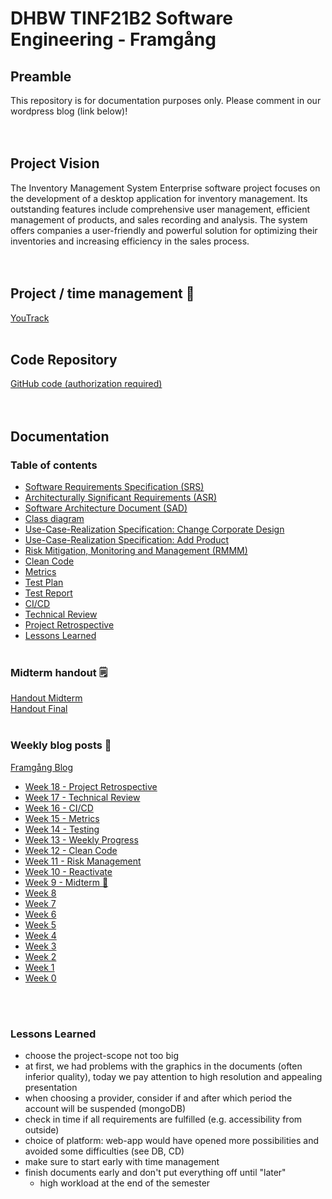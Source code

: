 # DHBW TINF21B2 Software Engineering - Framgång
## Preamble
This repository is for documentation purposes only. Please comment in our wordpress blog (link below)!  
&nbsp;  
&nbsp;

## Project Vision
The Inventory Management System Enterprise software project focuses on the development of a desktop application for inventory management. Its outstanding features include comprehensive user management, efficient management of products, and sales recording and analysis. The system offers companies a user-friendly and powerful solution for optimizing their inventories and increasing efficiency in the sales process.  
&nbsp;  
&nbsp;

## Project / time management 📅
[YouTrack](https://jan-nie.youtrack.cloud/agiles/131-9/current)
&nbsp;  
&nbsp;

## Code Repository
[GitHub code (authorization required)](https://github.com/jan-nie/dhbw-software-engineering)  
&nbsp;  
&nbsp;

## Documentation

### Table of contents
- [Software Requirements Specification (SRS)](/srs/SoftwareRequirementsSpecification.md)
- [Architecturally Significant Requirements (ASR)](/asr/asr.md)
- [Software Architecture Document (SAD)](/sad/SoftwareArchitectureDocument.md)
- [Class diagram](/classes/classdiagram.md)
- [Use-Case-Realization Specification: Change Corporate Design](/srs/use_cases/UCRS_CorporateDesign.pdf)
- [Use-Case-Realization Specification: Add Product](/srs/use_cases/UCRS_AddProduct.pdf)
- [Risk Mitigation, Monitoring and Management (RMMM)](/rmmm/Risk%20Management.pdf)
- [Clean Code](/cleancode/clean-code.md)
- [Metrics](/metrics/metrics.md)
- [Test Plan](/testing/TestPlan.md)
- [Test Report](/testing/TestReport.md)
- [CI/CD](/cicd/cicd.md)
- [Technical Review](/technical/technical-review.md)
- [Project Retrospective](/retrospective/retrospective.png)
- [Lessons Learned](#lessons-learned)
&nbsp;  
&nbsp;

### Midterm handout 🗒️
[Handout Midterm](Software%20Engineering%20Handout%20Midterm.pdf)  
[Handout Final](Software%20Engineering%20Handout%20Final.pdf)
&nbsp;  
&nbsp;

### Weekly blog posts 📰
[Framgång Blog](https://dhbwse.wordpress.com/blog/)
- [Week 18 - Project Retrospective](https://dhbwse.wordpress.com/2023/06/05/week-18-project-retrospective/)
- [Week 17 - Technical Review](https://dhbwse.wordpress.com/2023/05/30/week-17-technical-review-of-csv-export-function/)
- [Week 16 - CI/CD](https://dhbwse.wordpress.com/2023/05/17/week-16-ci-cd/)
- [Week 15 - Metrics](https://dhbwse.wordpress.com/2023/05/15/week-15-metrics/)
- [Week 14 - Testing](https://dhbwse.wordpress.com/2023/05/05/week-14-testing/)
- [Week 13 - Weekly Progress](https://dhbwse.wordpress.com/2023/05/02/week-13-weekly-progress/)
- [Week 12 - Clean Code](https://dhbwse.wordpress.com/2023/04/23/week-12-clean-code/)
- [Week 11 - Risk Management](https://dhbwse.wordpress.com/2023/04/14/week-11-risk-management/)
- [Week 10 - Reactivate](https://dhbwse.wordpress.com/2023/04/12/week-10-reactivation/)
- [Week 9 - Midterm 🎉](https://dhbwse.wordpress.com/2022/12/31/midterm/)
- [Week 8](https://dhbwse.wordpress.com/2022/12/06/week-8-sad/)
- [Week 7](https://dhbwse.wordpress.com/2022/11/29/week-7-asr-analysis/)
- [Week 6](https://dhbwse.wordpress.com/2022/11/22/week-6-live-demo-2/)
- [Week 5](https://dhbwse.wordpress.com/2022/11/15/week-5-live-demo/)
- [Week 4](https://dhbwse.wordpress.com/2022/11/04/week-4-classes/)
- [Week 3](https://dhbwse.wordpress.com/2022/11/01/week-3-activity-diagram-uml-sequence-diagram/)
- [Week 2](https://dhbwse.wordpress.com/2022/10/25/week-2-srs-is-finished/)
- [Week 1](https://dhbwse.wordpress.com/2022/10/18/week-1-youtrack-is-initialized/)
- [Week 0](https://dhbwse.wordpress.com/2022/10/07/project-scope/)

&nbsp;  
&nbsp;

### Lessons Learned
- choose the project-scope not too big
- at first, we had problems with the graphics in the documents (often inferior quality), today we pay attention to high resolution and appealing presentation
- when choosing a provider, consider if and after which period the account will be suspended (mongoDB)
- check in time if all requirements are fulfilled (e.g. accessibility from outside)
- choice of platform: web-app would have opened more possibilities and avoided some difficulties (see DB, CD)
- make sure to start early with time management
- finish documents early and don't put everything off until "later"
  - high workload at the end of the semester
